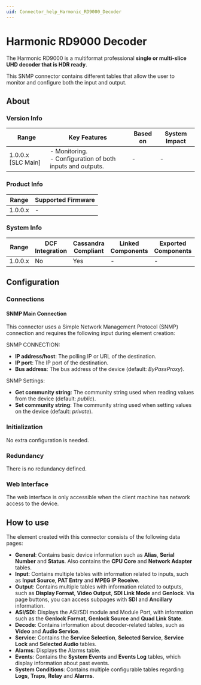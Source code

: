 ```yaml
---
uid: Connector_help_Harmonic_RD9000_Decoder
---
```


# Harmonic RD9000 Decoder

The Harmonic RD9000 is a multiformat professional **single or multi-slice UHD decoder that is HDR ready**.

This SNMP connector contains different tables that allow the user to monitor and configure both the input and output.

## About

### Version Info

| Range              | Key Features                                                  | Based on | System Impact |
|--------------------|---------------------------------------------------------------|----------|---------------|
| 1.0.0.x [SLC Main] | - Monitoring. <br>- Configuration of both inputs and outputs. | -        | -             |

### Product Info

| Range     | Supported Firmware     |
|-----------|------------------------|
| 1.0.0.x   | -                      |

### System Info

| Range     | DCF Integration     | Cassandra Compliant     | Linked Components     | Exported Components     |
|-----------|---------------------|-------------------------|-----------------------|-------------------------|
| 1.0.0.x   | No                  | Yes                     | -                     | -                       |

## Configuration

### Connections

#### SNMP Main Connection

This connector uses a Simple Network Management Protocol (SNMP) connection and requires the following input during element creation:

SNMP CONNECTION:

- **IP address/host**: The polling IP or URL of the destination.
- **IP port**: The IP port of the destination.
- **Bus address**: The bus address of the device (default: *ByPassProxy*).

SNMP Settings:

- **Get community string**: The community string used when reading values from the device (default: *public*).
- **Set community string**: The community string used when setting values on the device (default: *private*).

### Initialization

No extra configuration is needed.

### Redundancy

There is no redundancy defined.

### Web Interface

The web interface is only accessible when the client machine has network access to the device.

## How to use

The element created with this connector consists of the following data pages:

- **General**: Contains basic device information such as **Alias**, **Serial Number** and **Status**. Also contains the **CPU Core** and **Network Adapter** tables.
- **Input**: Contains multiple tables with information related to inputs, such as **Input Source**, **PAT Entry** and **MPEG IP Receive**.
- **Output**: Contains multiple tables with information related to outputs, such as **Display Format**, **Video Output**, **SDI Link Mode** and **Genlock**. Via page buttons, you can access subpages with **SDI** and **Ancillary** information.
- **ASI/SDI**: Displays the ASI/SDI module and Module Port, with information such as the **Genlock Format**, **Genlock Source** and **Quad Link State**.
- **Decode**: Contains information about decoder-related tables, such as **Video** and **Audio Service**.
- **Service**: Contains the **Service Selection**, **Selected Service**, **Service Lock** and **Selected Audio** tables.
- **Alarms**: Displays the Alarms table.
- **Events**: Contains the **System Events** and **Events Log** tables, which display information about past events.
- **System Conditions**: Contains multiple configurable tables regarding **Logs**, **Traps**, **Relay** and **Alarms**.
